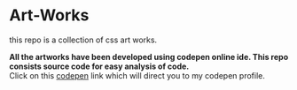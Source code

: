 # Art-Works
this repo is a collection of css art works.

**All the artworks have been developed using codepen online ide. This repo consists source code for easy analysis of code.**<br>
Click on this [codepen](https://codepen.io/vaishak10) link which will direct you to my codepen profile.
